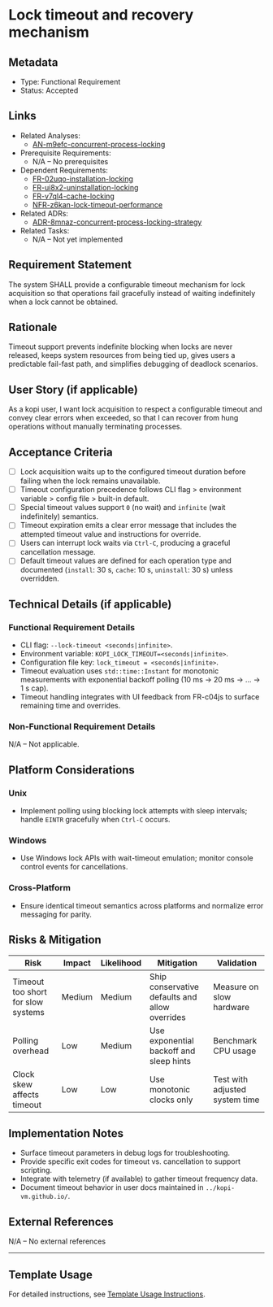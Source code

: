 # Lock timeout and recovery mechanism

## Metadata

- Type: Functional Requirement
- Status: Accepted
  <!-- Proposed: Under discussion | Accepted: Approved for implementation | Implemented: Code complete | Verified: Tests passing | Deprecated: No longer applicable -->

## Links

- Related Analyses:
  - [AN-m9efc-concurrent-process-locking](../analysis/AN-m9efc-concurrent-process-locking.md)
- Prerequisite Requirements:
  - N/A – No prerequisites
- Dependent Requirements:
  - [FR-02uqo-installation-locking](../requirements/FR-02uqo-installation-locking.md)
  - [FR-ui8x2-uninstallation-locking](../requirements/FR-ui8x2-uninstallation-locking.md)
  - [FR-v7ql4-cache-locking](../requirements/FR-v7ql4-cache-locking.md)
  - [NFR-z6kan-lock-timeout-performance](../requirements/NFR-z6kan-lock-timeout-performance.md)
- Related ADRs:
  - [ADR-8mnaz-concurrent-process-locking-strategy](../adr/ADR-8mnaz-concurrent-process-locking-strategy.md)
- Related Tasks:
  - N/A – Not yet implemented

## Requirement Statement

The system SHALL provide a configurable timeout mechanism for lock acquisition so that operations fail gracefully instead of waiting indefinitely when a lock cannot be obtained.

## Rationale

Timeout support prevents indefinite blocking when locks are never released, keeps system resources from being tied up, gives users a predictable fail-fast path, and simplifies debugging of deadlock scenarios.

## User Story (if applicable)

As a kopi user, I want lock acquisition to respect a configurable timeout and convey clear errors when exceeded, so that I can recover from hung operations without manually terminating processes.

## Acceptance Criteria

- [ ] Lock acquisition waits up to the configured timeout duration before failing when the lock remains unavailable.
- [ ] Timeout configuration precedence follows CLI flag > environment variable > config file > built-in default.
- [ ] Special timeout values support `0` (no wait) and `infinite` (wait indefinitely) semantics.
- [ ] Timeout expiration emits a clear error message that includes the attempted timeout value and instructions for override.
- [ ] Users can interrupt lock waits via `Ctrl-C`, producing a graceful cancellation message.
- [ ] Default timeout values are defined for each operation type and documented (`install`: 30 s, `cache`: 10 s, `uninstall`: 30 s) unless overridden.

## Technical Details (if applicable)

### Functional Requirement Details

- CLI flag: `--lock-timeout <seconds|infinite>`.
- Environment variable: `KOPI_LOCK_TIMEOUT=<seconds|infinite>`.
- Configuration file key: `lock_timeout = <seconds|infinite>`.
- Timeout evaluation uses `std::time::Instant` for monotonic measurements with exponential backoff polling (10 ms → 20 ms → ... → 1 s cap).
- Timeout handling integrates with UI feedback from FR-c04js to surface remaining time and overrides.

### Non-Functional Requirement Details

N/A – Not applicable.

## Platform Considerations

### Unix

- Implement polling using blocking lock attempts with sleep intervals; handle `EINTR` gracefully when `Ctrl-C` occurs.

### Windows

- Use Windows lock APIs with wait-timeout emulation; monitor console control events for cancellations.

### Cross-Platform

- Ensure identical timeout semantics across platforms and normalize error messaging for parity.

## Risks & Mitigation

| Risk                               | Impact | Likelihood | Mitigation                                     | Validation                     |
| ---------------------------------- | ------ | ---------- | ---------------------------------------------- | ------------------------------ |
| Timeout too short for slow systems | Medium | Medium     | Ship conservative defaults and allow overrides | Measure on slow hardware       |
| Polling overhead                   | Low    | Medium     | Use exponential backoff and sleep hints        | Benchmark CPU usage            |
| Clock skew affects timeout         | Low    | Low        | Use monotonic clocks only                      | Test with adjusted system time |

## Implementation Notes

- Surface timeout parameters in debug logs for troubleshooting.
- Provide specific exit codes for timeout vs. cancellation to support scripting.
- Integrate with telemetry (if available) to gather timeout frequency data.
- Document timeout behavior in user docs maintained in `../kopi-vm.github.io/`.

## External References

N/A – No external references

---

## Template Usage

For detailed instructions, see [Template Usage Instructions](../templates/README.md#individual-requirement-template-requirementsmd).
